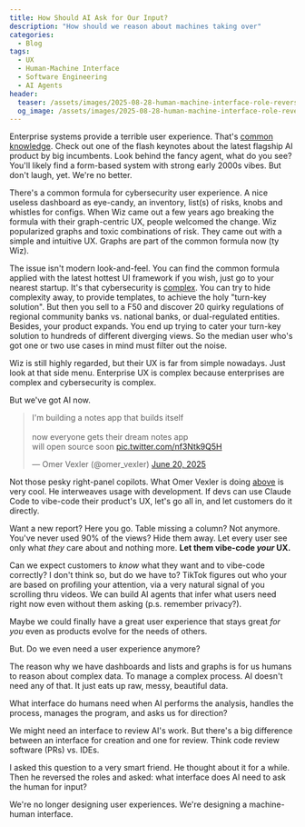```yaml
---
title: How Should AI Ask for Our Input?
description: "How should we reason about machines taking over"
categories:
  - Blog
tags:
  - UX
  - Human-Machine Interface
  - Software Engineering
  - AI Agents
header:
  teaser: /assets/images/2025-08-28-human-machine-interface-role-reversal/second.png
  og_image: /assets/images/2025-08-28-human-machine-interface-role-reversal/second.png
---
```


Enterprise systems provide a terrible user experience. 
That's [common knowledge](https://en.wikipedia.org/wiki/Common_knowledge).
Check out one of the flash keynotes about the latest flagship AI product by big incumbents.
Look behind the fancy agent, what do you see?
You'll likely find a form-based system with strong early 2000s vibes.
But don't laugh, yet.
We're no better.

There's a common formula for cybersecurity user experience.
A nice useless dashboard as eye-candy, an inventory, list(s) of risks, knobs and whistles for configs.
When Wiz came out a few years ago breaking the formula with their graph-centric UX, people welcomed the change. 
Wiz popularized graphs and toxic combinations of risk.
They came out with a simple and intuitive UX.
Graphs are part of the common formula now (ty Wiz).

The issue isn't modern look-and-feel.
You can find the common formula applied with the latest hottest UI framework if you wish, just go to your nearest startup.
It's that cybersecurity is [complex](https://en.wikipedia.org/wiki/Complex_system).
You can try to hide complexity away, to provide templates, to achieve the holy "turn-key solution".
But then you sell to a F50 and discover 20 quirky regulations of regional community banks vs. national banks, or dual-regulated entities.
Besides, your product expands.
You end up trying to cater your turn-key solution to hundreds of different diverging views.
So the median user who's got one or two use cases in mind must filter out the noise.

Wiz is still highly regarded, but their UX is far from simple nowadays. 
Just look at that side menu.
Enterprise UX is complex because enterprises are complex and cybersecurity is complex.

But we've got AI now.

<blockquote class="twitter-tweet" data-media-max-width="560"><p lang="en" dir="ltr">I&#39;m building a notes app that builds itself<br><br>now everyone gets their dream notes app<br>will open source soon <a href="https://t.co/nf3Ntk9Q5H">pic.twitter.com/nf3Ntk9Q5H</a></p>&mdash; Omer Vexler (@omer_vexler) <a href="https://twitter.com/omer_vexler/status/1936177164086317486?ref_src=twsrc%5Etfw">June 20, 2025</a></blockquote> <script async src="https://platform.twitter.com/widgets.js" charset="utf-8"></script>

Not those pesky right-panel copilots.
What Omer Vexler is doing [above](https://twitter.com/omer_vexler/status/1936177164086317486) is very cool.
He interweaves usage with development.
If devs can use Claude Code to vibe-code their product's UX, let's go all in, and let customers do it directly.

Want a new report? Here you go.
Table missing a column? Not anymore.
You've never used 90% of the views? Hide them away.
Let every user see only what *they* care about and nothing more.
**Let them vibe-code *your* UX.**

Can we expect customers to *know* what they want and to vibe-code correctly?
I don't think so, but do we have to?
TikTok figures out who your are based on profiling your attention, via a very natural signal of you scrolling thru videos.
We can build AI agents that infer what users need right now even without them asking (p.s. remember privacy?).

Maybe we could finally have a great user experience that stays great *for you* even as products evolve for the needs of others.

But.
Do we even need a user experience anymore?

The reason why we have dashboards and lists and graphs is for us humans to reason about complex data.
To manage a complex process.
AI doesn't need any of that.
It just eats up raw, messy, beautiful data.

What interface do humans need when AI performs the analysis, handles the process, manages the program, and asks us for direction?

We might need an interface to review AI's work.
But there's a big difference between an interface for creation and one for review.
Think code review software (PRs) vs. IDEs.

I asked this question to a very smart friend.
He thought about it for a while.
Then he reversed the roles and asked: what interface does AI need to ask the human for input?

We're no longer designing user experiences. 
We're designing a machine-human interface.